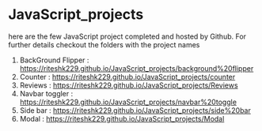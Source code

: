 ﻿# JavaScript_projects
 here are the few JavaScript project completed and hosted by Github. For further details checkout the folders with the project names

1. BackGround Flipper : https://riteshk229.github.io/JavaScript_projects/background%20flipper
2. Counter : https://riteshk229.github.io/JavaScript_projects/counter
3. Reviews : https://riteshk229.github.io/JavaScript_projects/Reviews
4. Navbar toggler : https://riteshk229.github.io/JavaScript_projects/navbar%20toggle
5. Side bar : https://riteshk229.github.io/JavaScript_projects/side%20bar
6. Modal :  https://riteshk229.github.io/JavaScript_projects/Modal
